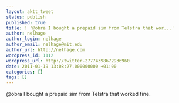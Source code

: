 ```yaml
---
layout: aktt_tweet
status: publish
published: true
title: ! '@obra I bought a prepaid sim from Telstra that wor...'
author: nelhage
author_login: nelhage
author_email: nelhage@mit.edu
author_url: http://nelhage.com
wordpress_id: 1112
wordpress_url: http://twitter-27774398672936960
date: 2011-01-19 13:08:27.000000000 +01:00
categories: []
tags: []
---
```

@obra I bought a prepaid sim from Telstra that worked fine.
